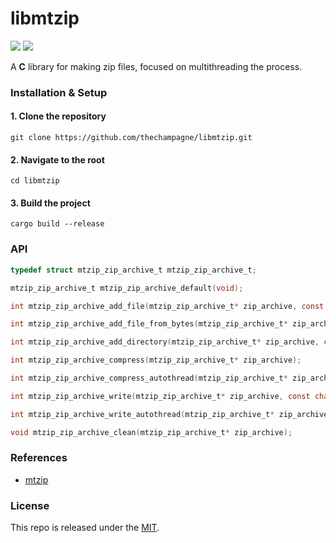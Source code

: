 # libmtzip

[![](https://img.shields.io/github/v/tag/thechampagne/libmtzip?label=version)](https://github.com/thechampagne/libmtzip/releases/latest) [![](https://img.shields.io/github/license/thechampagne/libmtzip)](https://github.com/thechampagne/libmtzip/blob/main/LICENSE)

A **C** library for making zip files, focused on multithreading the process.

### Installation & Setup

#### 1. Clone the repository
```
git clone https://github.com/thechampagne/libmtzip.git
```
#### 2. Navigate to the root
```
cd libmtzip
```
#### 3. Build the project
```
cargo build --release
```

### API

```c
typedef struct mtzip_zip_archive_t mtzip_zip_archive_t;

mtzip_zip_archive_t mtzip_zip_archive_default(void);

int mtzip_zip_archive_add_file(mtzip_zip_archive_t* zip_archive, const char* fs_path, const char* archive_name);

int mtzip_zip_archive_add_file_from_bytes(mtzip_zip_archive_t* zip_archive, uint8_t* data, size_t data_len, const char* archive_name);

int mtzip_zip_archive_add_directory(mtzip_zip_archive_t* zip_archive, const char* archive_name);

int mtzip_zip_archive_compress(mtzip_zip_archive_t* zip_archive);

int mtzip_zip_archive_compress_autothread(mtzip_zip_archive_t* zip_archive, size_t threads);

int mtzip_zip_archive_write(mtzip_zip_archive_t* zip_archive, const char* file_name);

int mtzip_zip_archive_write_autothread(mtzip_zip_archive_t* zip_archive, const char* file_name, size_t threads);

void mtzip_zip_archive_clean(mtzip_zip_archive_t* zip_archive);
```

### References
 - [mtzip](https://github.com/JohnTheCoolingFan/mtzip)

### License

This repo is released under the [MIT](https://github.com/thechampagne/libmtzip/blob/main/LICENSE).
